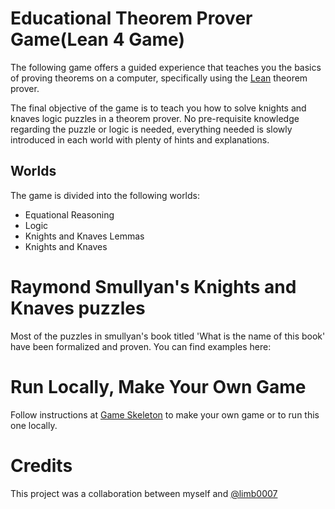 # Educational Theorem Prover Game(Lean 4 Game)
The following game offers a guided experience that teaches you the basics of proving theorems on a computer, specifically using the [Lean](https://lean-lang.org/) theorem prover.

The final objective of the game is to teach you how to solve knights and knaves logic puzzles in a theorem prover. No pre-requisite knowledge regarding the puzzle or logic is needed, everything needed is slowly introduced in each world with plenty of hints and explanations.

## Worlds
The game is divided into the following worlds:
- Equational Reasoning
- Logic
- Knights and Knaves Lemmas
- Knights and Knaves

# Raymond Smullyan's Knights and Knaves puzzles
Most of the puzzles in smullyan's book titled 'What is the name of this book' have been formalized and proven.
You can find examples here: 

# Run Locally, Make Your Own Game
Follow instructions at [Game Skeleton](https://github.com/hhu-adam/GameSkeleton) to make your own game or to run this one locally.

# Credits
This project was a collaboration between myself and [@limb0007](https://github.com/limb0007)
